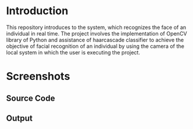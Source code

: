 # Introduction

This repository introduces to the system, which recognizes the face of an individual in real time. The project involves the implementation of OpenCV library of Python and assistance of haarcascade classifier to achieve the objective of facial recognition of an individual by using the camera of the local system in which the user is executing the project. 

# Screenshots

## Source Code

## Output
